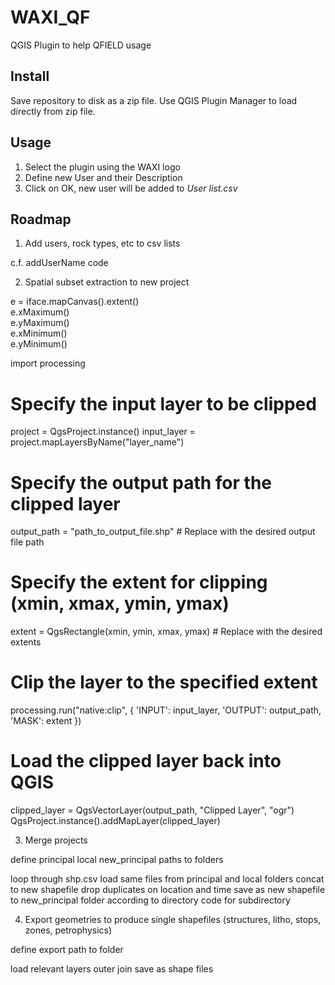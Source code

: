 # WAXI_QF
 QGIS Plugin to help QFIELD usage   
 
## Install
Save repository to disk as a zip file. Use QGIS Plugin Manager to load directly from zip file.

## Usage
1. Select the plugin using the WAXI logo   
2. Define new User and their Description
3. Click on OK, new user will be added to *User list.csv*

## Roadmap
1) Add users, rock types, etc to csv lists

c.f. addUserName code

2) Spatial subset extraction to new project

e = iface.mapCanvas().extent()   
e.xMaximum()   
e.yMaximum()   
e.xMinimum()   
e.yMinimum()   

import processing

# Specify the input layer to be clipped
project = QgsProject.instance()
input_layer = project.mapLayersByName("layer_name")

# Specify the output path for the clipped layer
output_path = "path_to_output_file.shp"  # Replace with the desired output file path

# Specify the extent for clipping (xmin, xmax, ymin, ymax)
extent = QgsRectangle(xmin, ymin, xmax, ymax)  # Replace with the desired extents

# Clip the layer to the specified extent
processing.run("native:clip", {
    'INPUT': input_layer,
    'OUTPUT': output_path,
    'MASK': extent
})

# Load the clipped layer back into QGIS
clipped_layer = QgsVectorLayer(output_path, "Clipped Layer", "ogr")
QgsProject.instance().addMapLayer(clipped_layer)


3) Merge projects

define principal local new_principal paths to folders

loop through shp.csv 
load same files from principal and local folders 
concat to new shapefile
drop duplicates on location and time
save as new shapefile to new_principal folder according to directory code for subdirectory

4) Export geometries to produce single shapefiles (structures, litho, stops, zones, petrophysics)

define export path to folder

load relevant layers
outer join
save as shape files
